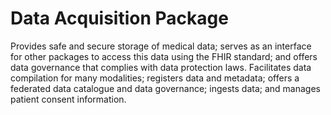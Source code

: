# Data Acquisition Package
Provides safe and secure storage of medical data; serves as an interface for other packages to access this data using the FHIR standard; and offers data governance that complies with data protection laws. Facilitates data compilation for many modalities; registers data and metadata; offers a federated data catalogue and data governance; ingests data; and manages patient consent information. 
